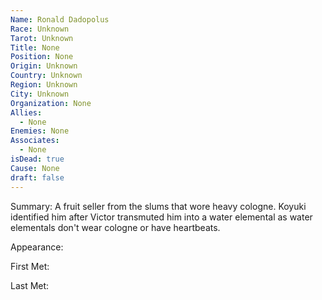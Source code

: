 ```yaml
---
Name: Ronald Dadopolus
Race: Unknown
Tarot: Unknown
Title: None
Position: None
Origin: Unknown
Country: Unknown
Region: Unknown
City: Unknown
Organization: None
Allies:
  - None
Enemies: None
Associates:
  - None
isDead: true
Cause: None
draft: false
---
```

Summary: A fruit seller from the slums that wore heavy cologne. Koyuki identified him after Victor transmuted him into a water elemental as water elementals don't wear cologne or have heartbeats. 

Appearance: 

First Met: 

Last Met: 
